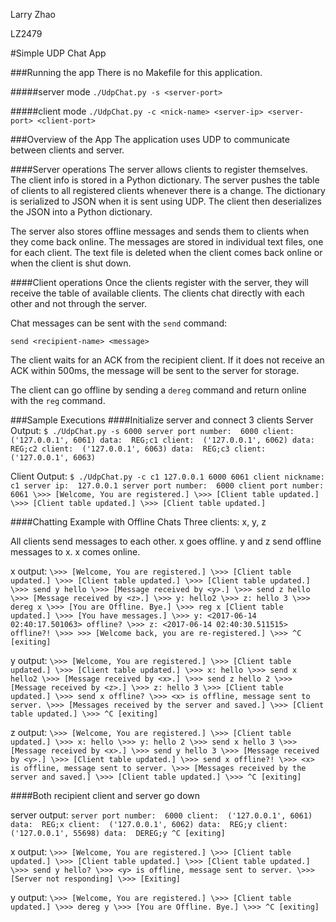 Larry Zhao

LZ2479

#Simple UDP Chat App

###Running the app
There is no Makefile for this application.

#####server mode
`./UdpChat.py -s <server-port>`

#####client mode
`./UdpChat.py -c <nick-name> <server-ip> <server-port> <client-port>`

###Overview of the App
The application uses UDP to communicate between clients and server.

####Server operations
The server allows clients to register themselves. The client info is stored in a Python dictionary. The server pushes the table of clients to all registered clients whenever there is a change. The dictionary is serialized to JSON when it is sent using UDP. The client then deserializes the JSON into a Python dictionary.

The server also stores offline messages and sends them to clients when they come back online. The messages are stored in individual text files, one for each client. The text file is deleted when the client comes back online or when the client is shut down.

####Client operations
Once the clients register with the server, they will receive the table of available clients. The clients chat directly with each other and not through the server. 

Chat messages can be sent with the `send` command:

`send <recipient-name> <message>`

The client waits for an ACK from the recipient client. If it does not receive an ACK within 500ms, the message will be sent to the server for storage.

The client can go offline by sending a `dereg` command and return online with the `reg` command.

###Sample Executions
####Initialize server and connect 3 clients
Server Output:
`$ ./UdpChat.py -s 6000
 server port number:  6000
 client:  ('127.0.0.1', 6061)
 data:  REG;c1
 client:  ('127.0.0.1', 6062)
 data:  REG;c2
 client:  ('127.0.0.1', 6063)
 data:  REG;c3
 client:  ('127.0.0.1', 6063)`
 
Client Output:
`$ ./UdpChat.py -c c1 127.0.0.1 6000 6061
 client nickname:  c1
 server ip:  127.0.0.1
 server port number:  6000
 client port number:  6061
 \>>> [Welcome, You are registered.]
 \>>> [Client table updated.]
 \>>> [Client table updated.]
 \>>> [Client table updated.]`

####Chatting Example with Offline Chats
Three clients: x, y, z

All clients send messages to each other. x goes offline. y and z send offline messages to x. x comes online.

x output:
`\>>> [Welcome, You are registered.]
 \>>> [Client table updated.]
 \>>> [Client table updated.]
 \>>> [Client table updated.]
 \>>> send y hello
 \>>> [Message received by <y>.]
 \>>> send z hello
 \>>> [Message received by <z>.]
 \>>> y: hello2
 \>>> z: hello 3
 \>>> dereg x
 \>>> [You are Offline. Bye.]
 \>>> reg x
 [Client table updated.]
 \>>> [You have messages.]
 \>>> y: <2017-06-14 02:40:17.501063> offline?
 \>>> z: <2017-06-14 02:40:30.511515> offline?!
 \>>> >>> [Welcome back, you are re-registered.]
 \>>> ^C
 [exiting]`
 
y output:
`\>>> [Welcome, You are registered.]
 \>>> [Client table updated.]
 \>>> [Client table updated.]
 \>>> x: hello
 \>>> send x hello2
 \>>> [Message received by <x>.]
 \>>> send z hello 2
 \>>> [Message received by <z>.]
 \>>> z: hello 3
 \>>> [Client table updated.]
 \>>> send x offline?
 \>>> <x> is offline, message sent to server.
 \>>> [Messages received by the server and saved.]
 \>>> [Client table updated.]
 \>>> ^C
 [exiting]`
 
z output:
`\>>> [Welcome, You are registered.]
 \>>> [Client table updated.]
 \>>> x: hello
 \>>> y: hello 2
 \>>> send x hello 3
 \>>> [Message received by <x>.]
 \>>> send y hello 3
 \>>> [Message received by <y>.]
 \>>> [Client table updated.]
 \>>> send x offline?!
 \>>> <x> is offline, message sent to server.
 \>>> [Messages received by the server and saved.]
 \>>> [Client table updated.]
 \>>> ^C
 [exiting]`
 
####Both recipient client and server go down

server output:
`server port number:  6000
 client:  ('127.0.0.1', 6061)
 data:  REG;x
 client:  ('127.0.0.1', 6062)
 data:  REG;y
 client:  ('127.0.0.1', 55698)
 data:  DEREG;y
 ^C
 [exiting]`
 
x output:
`\>>> [Welcome, You are registered.]
 \>>> [Client table updated.]
 \>>> [Client table updated.]
 \>>> [Client table updated.]
 \>>> send y hello?
 \>>> <y> is offline, message sent to server.
 \>>> [Server not responding]
 \>>> [Exiting]`
 
y output:
`\>>> [Welcome, You are registered.]
 \>>> [Client table updated.]
 \>>> dereg y
 \>>> [You are Offline. Bye.]
 \>>> ^C
 [exiting]`